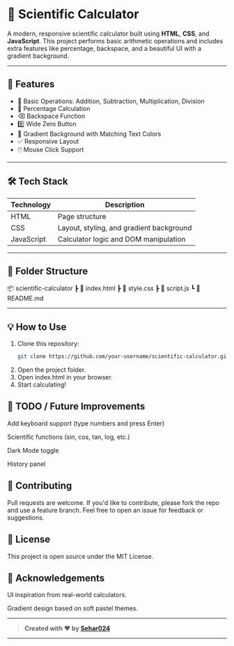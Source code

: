 # 🔢 Scientific Calculator

A modern, responsive scientific calculator built using **HTML**, **CSS**, and **JavaScript**. This project performs basic arithmetic operations and includes extra features like percentage, backspace, and a beautiful UI with a gradient background.

---

## 🚀 Features

- 🧮 Basic Operations: Addition, Subtraction, Multiplication, Division
- 💯 Percentage Calculation
- ⌫ Backspace Function
- 0️⃣ Wide Zero Button
- 🎨 Gradient Background with Matching Text Colors
- ✅ Responsive Layout
- 🖱️ Mouse Click Support

---

## 🛠️ Tech Stack

| Technology | Description |
|------------|-------------|
| HTML       | Page structure |
| CSS        | Layout, styling, and gradient background |
| JavaScript | Calculator logic and DOM manipulation |

---

## 📁 Folder Structure

📦 scientific-calculator
┣ 📄 index.html
┣ 📄 style.css
┣ 📄 script.js
┗ 📄 README.md


---

## 💡 How to Use

1. Clone this repository:
   ```bash
   git clone https://github.com/your-username/scientific-calculator.git
2. Open the project folder.
3. Open index.html in your browser.
4. Start calculating!
   
## 📌 TODO / Future Improvements
Add keyboard support (type numbers and press Enter)

Scientific functions (sin, cos, tan, log, etc.)

Dark Mode toggle

History panel

## 🤝 Contributing
Pull requests are welcome. If you'd like to contribute, please fork the repo and use a feature branch.
Feel free to open an issue for feedback or suggestions.

## 📄 License
This project is open source under the MIT License.

## 🙌 Acknowledgements
UI inspiration from real-world calculators.

Gradient design based on soft pastel themes.

---

> **Created with ❤️ by [Sehar024](https://github.com/Sehar024)** 


---
